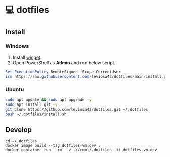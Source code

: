 # 💻 dotfiles

## Install

### Windows

1. Install [winget].
2. Open PowerShell as **Admin** and run below script.

```powershell
Set-ExecutionPolicy RemoteSigned -Scope CurrentUser
irm https://raw.githubusercontent.com/leviosa42/dotfiles/main/install.ps1 | iex
```

### Ubuntu

```sh
sudo apt update && sudo apt upgrade -y
sudo apt install git -y
git clone https://github.com/leviosa42/dotfiles.git ~/.dotfiles
bash ~/.dotfiles/install.sh
```

## Develop

```
cd ~/.dotfiles
docker image build --tag dotfiles-vm:dev .
docker container run --rm  -v .:/root/.dotfiles -it dotfiles-vm:dev
```
[winget]: https://apps.microsoft.com/detail/9NBLGGH4NNS1?hl=ja-jp&gl=JP